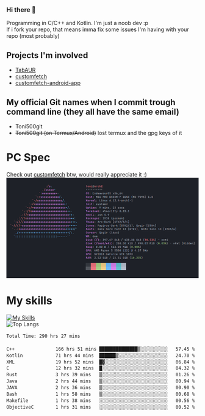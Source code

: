 ### Hi there 👋

Programming in C/C++ and Kotlin. I'm just a noob dev :p\
If i fork your repo, that means imma fix some issues I'm having with your repo (most probably)

## Projects I'm involved
 - [TabAUR](https://github.com/BurntRanch/TabAUR)
 - [customfetch](https://github.com/Toni500github/customfetch)
 - [customfetch-android-app](https://github.com/Toni500github/customfetch-android-app)

## My official Git names when I commit trough command line (they all have the same email)
* Toni500git
* ~~Toni500git (on Termux/Android)~~ lost termux and the gpg keys of it

# PC Spec
Check out [customfetch](https://github.com/Toni500github/customfetch) btw, would really appreciate it :)
![screenshot.png](https://github.com/Toni500github/customfetch/raw/main/screenshot.png)

# My skills
[![My Skills](https://skillicons.dev/icons?i=cpp,bash,kotlin,androidstudio,arch,linux&theme=light)](https://skillicons.dev)\
![Top Langs](https://github-readme-stats.vercel.app/api/top-langs/?username=Toni500github&layout=compact)

<!--START_SECTION:waka-->

```txt
Total Time: 290 hrs 27 mins

C++               166 hrs 51 mins ██████████████▒░░░░░░░░░░   57.45 %
Kotlin            71 hrs 44 mins  ██████▒░░░░░░░░░░░░░░░░░░   24.70 %
XML               19 hrs 52 mins  █▓░░░░░░░░░░░░░░░░░░░░░░░   06.84 %
C                 12 hrs 32 mins  █░░░░░░░░░░░░░░░░░░░░░░░░   04.32 %
Rust              3 hrs 39 mins   ▒░░░░░░░░░░░░░░░░░░░░░░░░   01.26 %
Java              2 hrs 44 mins   ▒░░░░░░░░░░░░░░░░░░░░░░░░   00.94 %
JAVA              2 hrs 36 mins   ▒░░░░░░░░░░░░░░░░░░░░░░░░   00.90 %
Bash              1 hrs 58 mins   ▒░░░░░░░░░░░░░░░░░░░░░░░░   00.68 %
Makefile          1 hrs 38 mins   ░░░░░░░░░░░░░░░░░░░░░░░░░   00.56 %
ObjectiveC        1 hrs 31 mins   ░░░░░░░░░░░░░░░░░░░░░░░░░   00.52 %
```

<!--END_SECTION:waka-->
